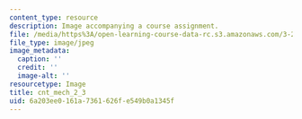 ```yaml
---
content_type: resource
description: Image accompanying a course assignment.
file: /media/https%3A/open-learning-course-data-rc.s3.amazonaws.com/3-22-mechanical-behavior-of-materials-spring-2008/6a203ee0161a7361626fe549b0a1345f_cnt_mech_2_3.jpg
file_type: image/jpeg
image_metadata:
  caption: ''
  credit: ''
  image-alt: ''
resourcetype: Image
title: cnt_mech_2_3
uid: 6a203ee0-161a-7361-626f-e549b0a1345f
---
```

